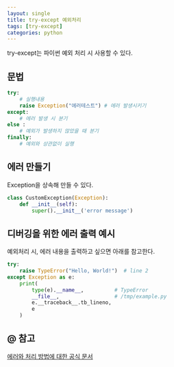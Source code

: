 ```yaml
---
layout: single
title: try-except 예외처리
tags: [try-except]
categories: python
---
```


try-except는 파이썬 예외 처리 시 사용할 수 있다.    
## 문법
```python
try: 
    # 실행내용
    raise Exception("에러테스트") # 에러 발생시키기
except:
    # 에러 발생 시 분기
else : 
    # 예외가 발생하지 않았을 때 분기
finally:
    # 예외와 상관없이 실행
```
  
  
## 에러 만들기
Exception을 상속해 만들 수 있다.
```python
class CustomException(Exception):
    def __init__(self):
        super().__init__('error message')
```
  
  
## 디버깅을 위한 에러 출력 예시
예외처리 시, 에러 내용을 출력하고 싶으면 아래를 참고한다.
```python
try:
    raise TypeError("Hello, World!")  # line 2
except Exception as e:
    print(
        type(e).__name__,          # TypeError
        __file__,                  # /tmp/example.py
        e.__traceback__.tb_lineno,
        e
    )
```

## @ 참고
[에러와 처리 방법에 대한 공식 문서](https://docs.python.org/ko/3/tutorial/errors.html)